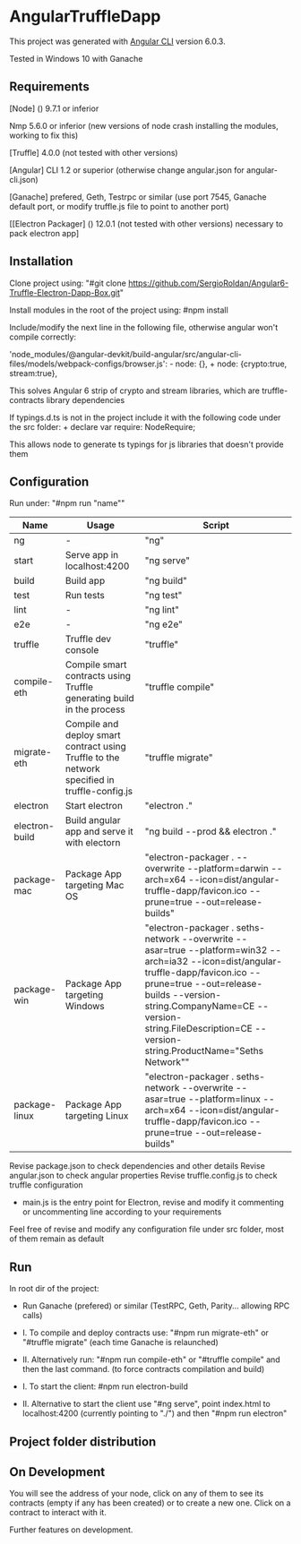 # AngularTruffleDapp

This project was generated with [Angular CLI](https://github.com/angular/angular-cli) version 6.0.3.

Tested in Windows 10 with Ganache

## Requirements

[Node] () 9.7.1 or inferior

Nmp 5.6.0 or inferior (new versions of node crash installing the modules, working to fix this)

[Truffle] 4.0.0 (not tested with other versions)

[Angular] CLI 1.2 or superior (otherwise change angular.json for angular-cli.json)

[Ganache] prefered, Geth, Testrpc or similar (use port 7545, Ganache default port, or modify truffle.js file to point to another port)

[[Electron Packager] () 12.0.1 (not tested with other versions) necessary to pack electron app]

## Installation

Clone project using: "#git clone https://github.com/SergioRoldan/Angular6-Truffle-Electron-Dapp-Box.git"

Install modules in the root of the project using: #npm install

Include/modify the next line in the following file, otherwise angular won't compile correctly:

'node_modules/@angular-devkit/build-angular/src/angular-cli-files/models/webpack-configs/browser.js':
    - node: {},
    + node: {crypto:true, stream:true},

This solves Angular 6 strip of crypto and stream libraries, which are truffle-contracts library dependencies

If typings.d.ts is not in the project include it with the following code under the src folder:
    + declare var require: NodeRequire;

This allows node to generate ts typings for js libraries that doesn't provide them

## Configuration

Run under: "#npm run "name""

| Name  | Usage | Script|
| --- | --- | --- |
| ng  | - | "ng" |
| start  | Serve app in localhost:4200 | "ng serve" |
| build  | Build app | "ng build" |
| test  | Run tests | "ng test" |
| lint  | - | "ng lint" |
| e2e  | - | "ng e2e" |
| truffle  | Truffle dev console | "truffle" |
| compile-eth  | Compile smart contracts using Truffle generating build in the process | "truffle compile" |
| migrate-eth  | Compile and deploy smart contract using Truffle to the network specified in truffle-config.js | "truffle migrate" |
| electron  | Start electron | "electron ." |
| electron-build  | Build angular app and serve it with electorn | "ng build --prod && electron ." |
| package-mac  | Package App targeting Mac OS | "electron-packager . --overwrite --platform=darwin --arch=x64 --icon=dist/angular-truffle-dapp/favicon.ico --prune=true --out=release-builds" |
| package-win  | Package App targeting Windows | "electron-packager . seths-network --overwrite --asar=true --platform=win32 --arch=ia32 --icon=dist/angular-truffle-dapp/favicon.ico --prune=true --out=release-builds --version-string.CompanyName=CE --version-string.FileDescription=CE --version-string.ProductName=\"Seths Network\"" |
| package-linux  | Package App targeting Linux | "electron-packager . seths-network --overwrite --asar=true --platform=linux --arch=x64 --icon=dist/angular-truffle-dapp/favicon.ico --prune=true --out=release-builds" |

Revise package.json to check dependencies and other details
Revise angular.json to check angular properties
Revise truffle.config.js to check truffle configuration

- main.js is the entry point for Electron, revise and modify it commenting or uncommenting line according to your requirements

Feel free of revise and modify any configuration file under src folder, most of them remain as default

## Run

In root dir of the project:

- Run Ganache (prefered) or similar (TestRPC, Geth, Parity... allowing RPC calls)

- I. To compile and deploy contracts use: "#npm run migrate-eth" or "#truffle migrate" (each time Ganache is relaunched)
- II. Alternatively run: "#npm run compile-eth" or "#truffle compile" and then the last command. (to force contracts compilation and build)

- I. To start the client: #npm run electron-build

- II. Alternative to start the client use "#ng serve", point index.html to localhost:4200 (currently pointing to "./") and then "#npm run electron"

## Project folder distribution

## On Development

You will see the address of your node, click on any of them to see its contracts (empty if any has been created) or to create a new one. Click on a contract to interact with it.

Further features on development.
